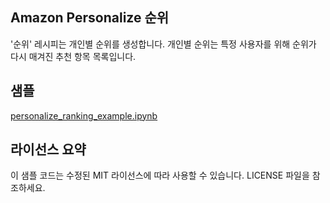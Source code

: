 Amazon Personalize 순위
---

'순위' 레시피는 개인별 순위를 생성합니다. 개인별 순위는 특정 사용자를 위해 순위가 다시 매겨진 추천 항목 목록입니다.

## 샘플

[personalize_ranking_example.ipynb](personalize_ranking_example.ipynb)

## 라이선스 요약

이 샘플 코드는 수정된 MIT 라이선스에 따라 사용할 수 있습니다. LICENSE 파일을 참조하세요.





